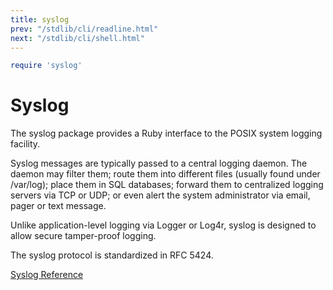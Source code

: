 ```yaml
---
title: syslog
prev: "/stdlib/cli/readline.html"
next: "/stdlib/cli/shell.html"
---
```



```ruby
require 'syslog'
```

# Syslog

The syslog package provides a Ruby interface to the POSIX system logging
facility.

Syslog messages are typically passed to a central logging daemon. The
daemon may filter them; route them into different files (usually found
under /var/log); place them in SQL databases; forward them to
centralized logging servers via TCP or UDP; or even alert the system
administrator via email, pager or text message.

Unlike application-level logging via Logger or Log4r, syslog is designed
to allow secure tamper-proof logging.

The syslog protocol is standardized in RFC 5424.

<a
href='https://ruby-doc.org/stdlib-2.5.0/libdoc/syslog/rdoc/Syslog.html'
class='ruby-doc remote reference' target='_blank'>Syslog Reference</a>

